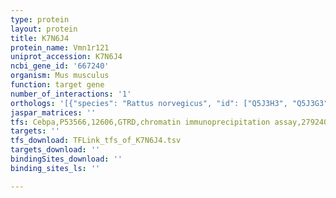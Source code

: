```yaml
---
type: protein
layout: protein
title: K7N6J4
protein_name: Vmn1r121
uniprot_accession: K7N6J4
ncbi_gene_id: '667240'
organism: Mus musculus
function: target gene
number_of_interactions: '1'
orthologs: '[{"species": "Rattus norvegicus", "id": ["Q5J3H3", "Q5J3G3", "M0R561"]}]'
jaspar_matrices: ''
tfs: Cebpa,P53566,12606,GTRD,chromatin immunoprecipitation assay,27924024%5Buid%5D,No
targets: ''
tfs_download: TFLink_tfs_of_K7N6J4.tsv
targets_download: ''
bindingSites_download: ''
binding_sites_ls: ''

---
```

